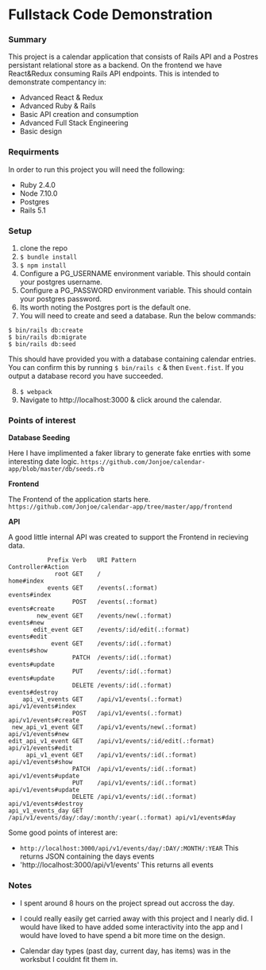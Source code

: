 # Fullstack Code Demonstration

### Summary
This project is a calendar application that consists of Rails API and a Postres persistant relational store as a backend. On the frontend we have React&Redux consuming Rails API endpoints. This is intended to demonstrate compentancy in:
- Advanced React & Redux
- Advanced Ruby & Rails
- Basic API creation and consumption
- Advanced Full Stack Engineering
- Basic design

### Requirments
In order to run this project you will need the following:
- Ruby 2.4.0
- Node 7.10.0
- Postgres
- Rails 5.1

### Setup
1. clone the repo
2. `$ bundle install`
3. `$ npm install`
4. Configure a PG_USERNAME environment variable. This should contain your postgres username.
5. Configure a PG_PASSWORD environment variable. This should contain your postgres password.
6. Its worth noting the Postgres port is the default one.
7. You will need to create and seed a database. Run the below commands:
```
$ bin/rails db:create
$ bin/rails db:migrate
$ bin/rails db:seed
```
This should have provided you with a database containing calendar entries. You can confirm this by running `$ bin/rails c` & then `Event.fist`. If you output a database record you have succeeded. 

8. `$ webpack`
9. Navigate to http://localhost:3000 & click around the calendar. 

### Points of interest

**Database Seeding**

Here I have implimented a faker library to generate fake enrties with some interesting date logic.
`https://github.com/Jonjoe/calendar-app/blob/master/db/seeds.rb`

**Frontend**

The Frontend of the application starts here. 
`https://github.com/Jonjoe/calendar-app/tree/master/app/frontend`

**API**

A good little internal API was created to support the Frontend in recieving data. 
```
           Prefix Verb   URI Pattern                                    Controller#Action
             root GET    /                                              home#index
           events GET    /events(.:format)                              events#index
                  POST   /events(.:format)                              events#create
        new_event GET    /events/new(.:format)                          events#new
       edit_event GET    /events/:id/edit(.:format)                     events#edit
            event GET    /events/:id(.:format)                          events#show
                  PATCH  /events/:id(.:format)                          events#update
                  PUT    /events/:id(.:format)                          events#update
                  DELETE /events/:id(.:format)                          events#destroy
    api_v1_events GET    /api/v1/events(.:format)                       api/v1/events#index
                  POST   /api/v1/events(.:format)                       api/v1/events#create
 new_api_v1_event GET    /api/v1/events/new(.:format)                   api/v1/events#new
edit_api_v1_event GET    /api/v1/events/:id/edit(.:format)              api/v1/events#edit
     api_v1_event GET    /api/v1/events/:id(.:format)                   api/v1/events#show
                  PATCH  /api/v1/events/:id(.:format)                   api/v1/events#update
                  PUT    /api/v1/events/:id(.:format)                   api/v1/events#update
                  DELETE /api/v1/events/:id(.:format)                   api/v1/events#destroy
api_v1_events_day GET    /api/v1/events/day/:day/:month/:year(.:format) api/v1/events#day
```
Some good points of interest are:
- `http://localhost:3000/api/v1/events/day/:DAY/:MONTH/:YEAR` This returns JSON containing the days events
- 'http://localhost:3000/api/v1/events' This returns all events

### Notes 
- I spent around 8 hours on the project spread out accross the day. 

- I could really easily get carried away with this project and I nearly did. I would have liked to have added some interactivity into the app and I would have loved to have spend a bit more time on the design. 

- Calendar day types (past day, current day, has items) was in the worksbut I couldnt fit them in. 
